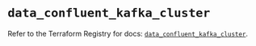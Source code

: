 # `data_confluent_kafka_cluster`

Refer to the Terraform Registry for docs: [`data_confluent_kafka_cluster`](https://registry.terraform.io/providers/confluentinc/confluent/2.11.0/docs/data-sources/kafka_cluster).
